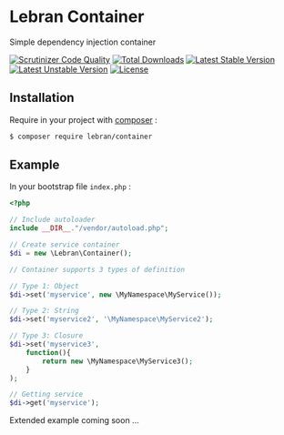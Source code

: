 # Lebran Container

Simple dependency injection container


[![Scrutinizer Code Quality](https://scrutinizer-ci.com/g/lebran/container/badges/quality-score.png?b=master)](https://scrutinizer-ci.com/g/lebran/container/?branch=master)
[![Total Downloads](https://poser.pugx.org/lebran/container/downloads)](https://packagist.org/packages/lebran/container) 
[![Latest Stable Version](https://poser.pugx.org/lebran/container/v/stable)](https://packagist.org/packages/lebran/container) 
[![Latest Unstable Version](https://poser.pugx.org/lebran/container/v/unstable)](https://packagist.org/packages/lebran/container) [![License](https://poser.pugx.org/lebran/container/license)](https://packagist.org/packages/lebran/container)


## Installation

Require in your project with [composer](https://getcomposer.org/download/) :

```bash
$ composer require lebran/container
```

## Example 

In your bootstrap file `index.php` :

```php
<?php

// Include autoloader
include __DIR__."/vendor/autoload.php";

// Create service container
$di = new \Lebran\Container();

// Container supports 3 types of definition

// Type 1: Object
$di->set('myservice', new \MyNamespace\MyService());

// Type 2: String
$di->set('myservice2', '\MyNamespace\MyService2');

// Type 3: Closure
$di->set('myservice3', 
    function(){
        return new \MyNamespace\MyService3();
    }
);

// Getting service 
$di->get('myservice');

```

Extended example coming soon ...
